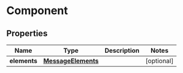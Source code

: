 
# Component

## Properties
Name | Type | Description | Notes
------------ | ------------- | ------------- | -------------
**elements** | [**MessageElements**](MessageElements.md) |  |  [optional]



